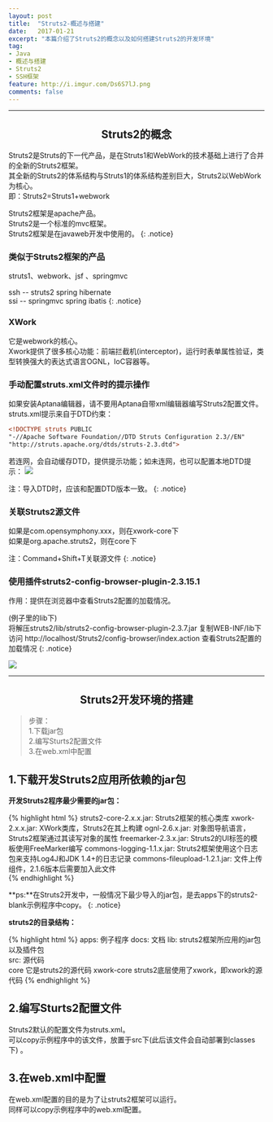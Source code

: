 ```yaml
---
layout: post
title:  "Struts2-概述与搭建"
date:   2017-01-21
excerpt: "本篇介绍了Struts2的概念以及如何搭建Struts2的开发环境"
tag:
- Java 
- 概述与搭建
- Struts2
- SSH框架
feature: http://i.imgur.com/Ds6S7lJ.png
comments: false
---
```


 ***

## <center>Struts2的概念</center>

Struts2是Struts的下一代产品，是在Struts1和WebWork的技术基础上进行了合并的全新的Struts2框架。  
其全新的Struts2的体系结构与Struts1的体系结构差别巨大，Struts2以WebWork为核心。  
即：Struts2=Struts1+webwork		
	
Struts2框架是apache产品。  
Struts2是一个标准的mvc框架。  
Struts2框架是在javaweb开发中使用的。
{: .notice}			
	

### 类似于Struts2框架的产品

struts1、webwork、jsf 、springmvc

ssh -- struts2 spring hibernate  
ssi -- springmvc spring ibatis
{: .notice}

### XWork

它是webwork的核心。  
Xwork提供了很多核心功能：前端拦截机(interceptor)，运行时表单属性验证，类型转换强大的表达式语言OGNL，IoC容器等。

### 手动配置struts.xml文件时的提示操作


如果安装Aptana编辑器，请不要用Aptana自带xml编辑器编写Struts2配置文件。   
struts.xml提示来自于DTD约束：  

```xml 
<!DOCTYPE struts PUBLIC
"-//Apache Software Foundation//DTD Struts Configuration 2.3//EN"
"http://struts.apache.org/dtds/struts-2.3.dtd">
```

若连网，会自动缓存DTD，提供提示功能；如未连网，也可以配置本地DTD提示： 
![](http://ww2.sinaimg.cn/large/83e1667djw1f8o5vg6liej21u60pitv8.jpg)

注：导入DTD时，应该和配置DTD版本一致。
{: .notice} 

### 关联Struts2源文件

如果是com.opensymphony.xxx，则在xwork-core下  
如果是org.apache.struts2，则在core下  

注：Command+Shift+T关联源文件
{: .notice}


### 使用插件struts2-config-browser-plugin-2.3.15.1

作用：提供在浏览器中查看Struts2配置的加载情况。   

(例子里的lib下)  
将解压struts2/lib/struts2-config-browser-plugin-2.3.7.jar 复制WEB-INF/lib下   
访问 http://localhost/Struts2/config-browser/index.action 查看Struts2配置的加载情况
{: .notice}

![](http://ww3.sinaimg.cn/large/83e1667djw1f8qe3dvm4dj21qw0i6n10.jpg)


***

## <center>Struts2开发环境的搭建</center> 

>步骤：  
>1.下载jar包  
>2.编写Sturts2配置文件  
>3.在web.xml中配置    

## 1.下载开发Struts2应用所依赖的jar包  

**开发Struts2程序最少需要的jar包：** 

{% highlight html %}
struts2-core-2.x.x.jar:    	 	Struts2框架的核心类库
xwork-2.x.x.jar:			XWork类库，Struts2在其上构建
ognl-2.6.x.jar:				对象图导航语言，Struts2框架通过其读写对象的属性
freemarker-2.3.x.jar:			Struts2的UI标签的模板使用FreeMarker编写
commons-logging-1.1.x.jar:		Struts2框架使用这个日志包来支持Log4J和JDK 1.4+的日志记录
commons-fileupload-1.2.1.jar: 		文件上传组件，2.1.6版本后需要加入此文件  
{% endhighlight %}

**ps:**在Struts2开发中，一般情况下最少导入的jar包，是去apps下的struts2-blank示例程序中copy。
{: .notice}
  

**struts2的目录结构：**  

{% highlight html %}
apps: 例子程序
docs: 文档
lib:  struts2框架所应用的jar包以及插件包				
src:  源代码  
     core  	  它是struts2的源代码
     xwork-core  struts2底层使用了xwork，即xwork的源代码
{% endhighlight %}


## 2.编写Sturts2配置文件  

Struts2默认的配置文件为struts.xml。  
可以copy示例程序中的该文件，放置于src下(此后该文件会自动部署到classes下) 。  


## 3.在web.xml中配置  
 
在web.xml配置的目的是为了让struts2框架可以运行。  
同样可以copy示例程序中的web.xml配置。
  
